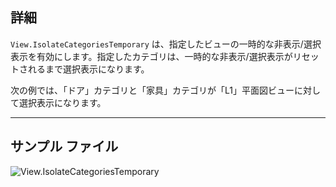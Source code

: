 ## 詳細
`View.IsolateCategoriesTemporary` は、指定したビューの一時的な非表示/選択表示を有効にします。指定したカテゴリは、一時的な非表示/選択表示がリセットされるまで選択表示になります。

次の例では、「ドア」カテゴリと「家具」カテゴリが「L1」平面図ビューに対して選択表示になります。
___
## サンプル ファイル

![View.IsolateCategoriesTemporary](./Revit.Elements.Views.View.IsolateCategoriesTemporary_img.jpg)
